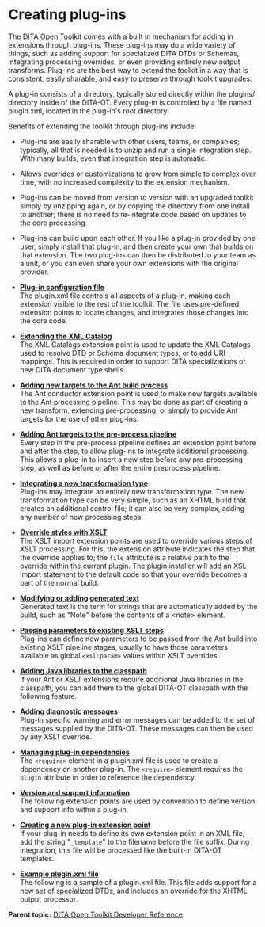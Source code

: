 # Creating plug-ins

The DITA Open Toolkit comes with a built in mechanism for adding in extensions through plug-ins. These plug-ins may do a wide variety of things, such as adding support for specialized DITA DTDs or Schemas, integrating processing overrides, or even providing entirely new output transforms. Plug-ins are the best way to extend the toolkit in a way that is consistent, easily sharable, and easy to preserve through toolkit upgrades.

A plug-in consists of a directory, typically stored directly within the plugins/ directory inside of the DITA-OT. Every plug-in is controlled by a file named plugin.xml, located in the plug-in's root directory.

Benefits of extending the toolkit through plug-ins include:

-   Plug-ins are easily sharable with other users, teams, or companies; typically, all that is needed is to unzip and run a single integration step. With many builds, even that integration step is automatic.
-   Allows overrides or customizations to grow from simple to complex over time, with no increased complexity to the extension mechanism.
-   Plug-ins can be moved from version to version with an upgraded toolkit simply by unzipping again, or by copying the directory from one install to another; there is no need to re-integrate code based on updates to the core processing.
-   Plug-ins can build upon each other. If you like a plug-in provided by one user, simply install that plug-in, and then create your own that builds on that extension. The two plug-ins can then be distributed to your team as a unit, or you can even share your own extensions with the original provider.

-   **[Plug-in configuration file](../dev_ref/plugin-configfile.md)**  
The plugin.xml file controls all aspects of a plug-in, making each extension visible to the rest of the toolkit. The file uses pre-defined extension points to locate changes, and integrates those changes into the core code.
-   **[Extending the XML Catalog](../dev_ref/plugin-xmlcatalog.md)**  
The XML Catalogs extension point is used to update the XML Catalogs used to resolve DTD or Schema document types, or to add URI mappings. This is required in order to support DITA specializations or new DITA document type shells.
-   **[Adding new targets to the Ant build process](../dev_ref/plugin-anttarget.md)**  
The Ant conductor extension point is used to make new targets available to the Ant processing pipeline. This may be done as part of creating a new transform, extending pre-processing, or simply to provide Ant targets for the use of other plug-ins.
-   **[Adding Ant targets to the pre-process pipeline](../dev_ref/plugin-antpreprocess.md)**  
Every step in the pre-process pipeline defines an extension point before and after the step, to allow plug-ins to integrate additional processing. This allows a plug-in to insert a new step before any pre-processing step, as well as before or after the entire preprocess pipeline.
-   **[Integrating a new transformation type](../dev_ref/plugin-newtranstype.md)**  
Plug-ins may integrate an entirely new transformation type. The new transformation type can be very simple, such as an XHTML build that creates an additional control file; it can also be very complex, adding any number of new processing steps.
-   **[Override styles with XSLT](../dev_ref/plugin-overridestyle.md)**  
The XSLT import extension points are used to override various steps of XSLT processing. For this, the extension attribute indicates the step that the override applies to; the `file` attribute is a relative path to the override within the current plugin. The plugin installer will add an XSL import statement to the default code so that your override becomes a part of the normal build.
-   **[Modifying or adding generated text](../dev_ref/plugin-addgeneratedtext.md)**  
Generated text is the term for strings that are automatically added by the build, such as "Note" before the contents of a <note\> element.
-   **[Passing parameters to existing XSLT steps](../dev_ref/plugin-xsltparams.md)**  
Plug-ins can define new parameters to be passed from the Ant build into existing XSLT pipeline stages, usually to have those parameters available as global `<xsl:param>` values within XSLT overrides.
-   **[Adding Java libraries to the classpath](../dev_ref/plugin-javalib.md)**  
If your Ant or XSLT extensions require additional Java libraries in the classpath, you can add them to the global DITA-OT classpath with the following feature.
-   **[Adding diagnostic messages](../dev_ref/plugin-messages.md)**  
Plug-in specific warning and error messages can be added to the set of messages supplied by the DITA-OT. These messages can then be used by any XSLT override.
-   **[Managing plug-in dependencies](../dev_ref/plugin-dependencies.md)**  
The `<require>` element in a plugin.xml file is used to create a dependency on another plug-in. The `<require>` element requires the `plugin` attribute in order to reference the dependency.
-   **[Version and support information](../dev_ref/plugin-support.md)**  
The following extension points are used by convention to define version and support info within a plug-in.
-   **[Creating a new plug-in extension point](../dev_ref/plugin-newextensions.md)**  
If your plug-in needs to define its own extension point in an XML file, add the string "`_template`" to the filename before the file suffix. During integration, this file will be processed like the built-in DITA-OT templates.
-   **[Example plugin.xml file](../dev_ref/plugin-sample.md)**  
The following is a sample of a plugin.xml file. This file adds support for a new set of specialized DTDs, and includes an override for the XHTML output processor.

**Parent topic:** [DITA Open Toolkit Developer Reference](../dev_ref/index.md)

